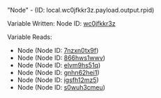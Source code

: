 "Node" - (ID: local.wc0jfkkr3z.payload.output.rpid)

Variable Written:
Node ID: [wc0jfkkr3z](../nodes/wc0jfkkr3z.md)

Variable Reads:
* Node (Node ID: [7nzxn0tx9f](../nodes/7nzxn0tx9f.md))
* Node (Node ID: [866hws1wwv](../nodes/866hws1wwv.md))
* Node (Node ID: [elvm9hs51q](../nodes/elvm9hs51q.md))
* Node (Node ID: [gnhn62hei1](../nodes/gnhn62hei1.md))
* Node (Node ID: [igsfh12mz5](../nodes/igsfh12mz5.md))
* Node (Node ID: [s0wuh3cmeu](../nodes/s0wuh3cmeu.md))

